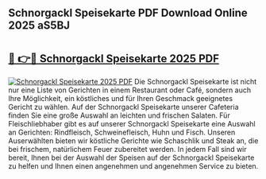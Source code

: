 ## Schnorgackl Speisekarte PDF Download Online 2025 aS5BJ

# <h2><a href="http://gcbji8.nevu.top/?p=Schnorgackl+Speisekarte">🔗 👉🔴 Schnorgackl Speisekarte 2025 PDF</a></h2>

[![Schnorgackl Speisekarte 2025 PDF](https://i.imgur.com/dBaPXMq.png)](http://gcbji8.nevu.top/?p=Schnorgackl+Speisekarte)
Die Schnorgackl Speisekarte ist nicht nur eine Liste von Gerichten in einem Restaurant oder Café, sondern auch Ihre Möglichkeit, ein köstliches und für Ihren Geschmack geeignetes Gericht zu wählen. Auf der Schnorgackl Speisekarte unserer Cafeteria finden Sie eine große Auswahl an leichten und frischen Salaten. Für Fleischliebhaber gibt es auf unserer Schnorgackl Speisekarte eine Auswahl an Gerichten: Rindfleisch, Schweinefleisch, Huhn und Fisch. Unseren Auserwählten bieten wir köstliche Gerichte wie Schaschlik und Steak an, die bei frischem, natürlichem Feuer zubereitet werden. In jedem Fall sind wir bereit, Ihnen bei der Auswahl der Speisen auf der Schnorgackl Speisekarte zu helfen und Ihnen einen angenehmen und angenehmen Service zu bieten.
